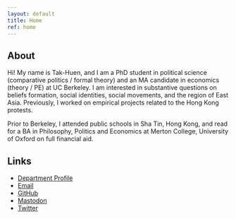 ```yaml
---
layout: default
title: Home
ref: home
---
```


## About

Hi! My name is Tak-Huen, and I am a PhD student in political science (comparative politics / formal theory) and an MA candidate in economics (theory / PE) at UC Berkeley. I am interested in substantive questions on beliefs formation, social identities, social movements, and the region of East Asia. Previously, I worked on empirical projects related to the Hong Kong protests.

Prior to Berkeley, I attended public schools in Sha Tin, Hong Kong, and read for a BA in Philosophy, Politics and Economics at Merton College, University of Oxford on full financial aid.
## Links

* [Department Profile](https://polisci.berkeley.edu/people/person/1648234)
* [Email](https://mailhide.io/e/bhOQVvCl)
* [GitHub](https://github.com/th-chau)
* [Mastodon](https://mastodon.world/@thchau)
* [Twitter](https://twitter.com/TakHuenChau)
